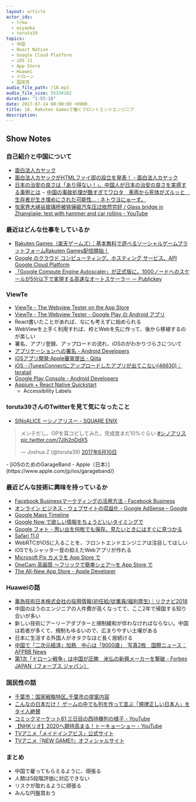 ```yaml
---
layout: article
actor_ids:
  - trkw
  - miyaoka
  - toruta39
topics:
  - 中国
  - React Native
  - Google Cloud Platform
  - iOS 11
  - App Store
  - Huawei
  - ドローン
  - 国民性
audio_file_path: /18.mp3
audio_file_size: 55334162
duration: "1:55:16"
date: 2017-07-14 00:00:00 +0900
title: 18. Rakuten Gamesで働くフロントエンドエンジニア
description:
---
```


## Show Notes

### 自己紹介と中国について
- [面白法人カヤック](https://www.kayac.com/)
- [面白法人カヤックがHTMLファイ部の設立を発表！ - 面白法人カヤック](https://www.kayac.com/news/2011/09/html5_kayac)
- [日本の治安の良さは「あり得ない！」、中国人が日本の治安の良さを実感する事例とは](http://news.searchina.net/id/1615877?page=1)
− [中国の事故処理が酷すぎてワロタ　車両から死体がズルッと　生存者が生き埋めにされた可能性… : ネトウヨにゅーす。](http://netouyonews.net/archives/5394272.html)
- [张家界大峡谷玻璃桥被铁锤砸汽车压过依然完好 / Glass bridge in Zhangjiajie: test with hammer and car rolling - YouTube](https://www.youtube.com/watch?v=qZ9IylDwNaw)

### 最近はどんな仕事をしているか
- [Rakuten Games（楽天ゲームズ）：基本無料で遊べるソーシャルゲームプラットフォームRakuten Games配信開始！](https://rgames.jp/)
- [Google のクラウド コンピューティング、ホスティング サービス、API Google Cloud Platform](https://cloud.google.com/)
- [「Google Compute Engine Autoscaler」が正式版に。1000ノードへのスケールが5分以下で実現する高速なオートスケーラー － Publickey](http://www.publickey1.jp/blog/15/google_compute_engine_autoscaler10005.html)

### ViewTe
- [ViewTe - The Webview Tester on the App Store](https://itunes.apple.com/us/app/viewte-the-webview-tester/id1237657148)
- [ViewTe - The Webview Tester - Google Play の Android アプリ](https://play.google.com/store/apps/details?id=com.webviewtester)
- React書いたことがあれば、なにも考えずに始められる
- WebViewを上手く利用すれば、枠とWebを先に作って、後から移植するのが楽しい
- 署名、アプリ登録、アップロードの流れ、iOSのがわかりづらさについて
- [アプリケーションへの署名 - Android Developers](https://developer.android.com/guide/publishing/app-signing.html?hl=ja)
- [iOSアプリ開発:Apple審査提出 - Qiita](http://qiita.com/pgcmg00/items/1a0c0207efb04eaec016)
- [iOS - iTunesConnectにアップロードしたアプリが出てこない(46630)｜teratail](https://teratail.com/questions/46630)
- [Google Play Console - Android Developers](https://developer.android.com/distribute/console/index.html)
- [Appium + React Native Quickstart](http://chase-seibert.github.io/blog/2017/01/06/appium-react-native-quickstart.html)
  - Accessibility Labels

### toruta39さんのTwitterを見て気になったこと
- [SINoALICE ーシノアリスー - SQUARE ENIX](http://sinoalice.jp/)

<blockquote class="twitter-tweet" data-lang="ja"><p lang="ja" dir="ltr">メンテだし、OPを耳コピしてみた。完成度まだ10%ぐらい <a href="https://twitter.com/hashtag/%E3%82%B7%E3%83%8E%E3%82%A2%E3%83%AA%E3%82%B9?src=hash">#シノアリス</a> <a href="https://t.co/7JIh2nDdX5">pic.twitter.com/7JIh2nDdX5</a></p>&mdash; Joshua Z (@toruta39) <a href="https://twitter.com/toruta39/status/873409008471728128">2017年6月10日</a></blockquote>
<script async src="//platform.twitter.com/widgets.js" charset="utf-8"></script>
- [iOSのためのGarageBand - Apple（日本）](https://www.apple.com/jp/ios/garageband/)

### 最近どんな技術に興味を持っているか
- [Facebook Businessマーケティングの活用方法 - Facebook Business](https://www.facebook.com/business/overview)
- [オンライン ビジネス - ウェブサイトの収益化 - Google AdSense – Google](https://www.google.co.jp/adsense/start/#/?modal_active=none)
- [Google Maps Timeline](https://www.google.com/maps/timeline?pb)
- [Google Now で欲しい情報をちょうどいいタイミングで](https://www.google.com/intl/ja/landing/now/)
- [Google フォト - 思い出を何枚でも保存、見たいときにはすぐに見つかる](https://www.google.com/photos/about/)
- [Safari 11.0](https://developer.apple.com/library/content/releasenotes/General/WhatsNewInSafari/Safari_11_0/Safari_11_0.html)
- WebRTCがiOSに入ることを、フロントエンドエンジニアは注目してほしい
- iOSでもシャッター音の抑えたWebアプリが作れる
- [Microsoft Pix カメラを App Store で](https://itunes.apple.com/jp/app/microsoft-pix-%E3%82%AB%E3%83%A1%E3%83%A9/id1127910488?mt=8)
- [OneCam 高画質 〜フリックで簡単シェア〜を App Store で](https://itunes.apple.com/jp/app/onecam-%E9%AB%98%E7%94%BB%E8%B3%AA-%E3%83%95%E3%83%AA%E3%83%83%E3%82%AF%E3%81%A7%E7%B0%A1%E5%8D%98%E3%82%B7%E3%82%A7%E3%82%A2/id422845617?mt=8)
- [The All-New App Store - Apple Developer](https://developer.apple.com/app-store/whats-new/)

### Huaweiの話
- [華為技術日本株式会社の採用情報(初任給/従業員/福利厚生)｜リクナビ2018](https://job.rikunabi.com/2018/company/r218130057/employ/?isc=ps342)
- 中国のほうのエンジニアの人件費が高くなってて、ここ2年で帰国する知り合いが多い
- 新しい技術にアーリーアダプターと規制緩和が伴わなければならない。中国は若者が多くて、規制もゆるいので、広まりやすい土壌がある
- 日本に生活する外国人がオタクなほど長く居続ける
- [中国で「二次元経済」加熱　中心は「9000歳」　写真2枚　国際ニュース：AFPBB News](http://www.afpbb.com/articles/-/3135510)
- [第1次「ドローン戦争」は中国が圧勝　米仏の新興メーカーを撃破 - Forbes JAPAN（フォーブス ジャパン）](https://forbesjapan.com/articles/detail/15101)

### 国民性の話
- [千葉市：国家戦略特区_千葉市の提案内容](https://www.city.chiba.jp/sogoseisaku/sogoseisaku/tokku/tokku_proposal.html)
- [こんなの日本だけ！ ゲームの中でも列を作って並ぶ「規律正しい日本人」をタイ人絶賛](http://thailog.net/2014/12/14/17098/)
- [コミックマーケット81 三日目の西待機列の様子 - YouTube](https://www.youtube.com/watch?v=QwfZZG4Q_FE)
- [【NHKリオ】2020へ期待高まる！トーキョーショー - YouTube](https://www.youtube.com/watch?v=sk6uU8gb8PA)
- [TVアニメ「メイドインアビス」公式サイト](http://miabyss.com/)
- [TVアニメ『NEW GAME!!』オフィシャルサイト](http://newgame-anime.com/)

### まとめ
- 中国で雇ってもらえるように、頑張る
- 人類は5段階評価に対応できない
- リスクが取れるように頑張る
- みんな円盤買おう
